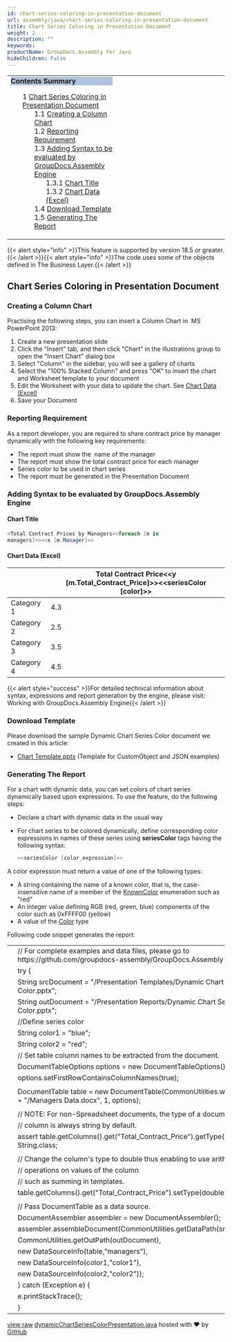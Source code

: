```yaml
---
id: chart-series-coloring-in-presentation-document
url: assembly/java/chart-series-coloring-in-presentation-document
title: Chart Series Coloring in Presentation Document
weight: 2
description: ""
keywords: 
productName: GroupDocs.Assembly for Java
hideChildren: False
---
```

<table class="sectionMacro" border="0" cellpadding="5" cellspacing="0" width="100%"><tbody><tr><td valign="top" width="50%"><div class="panel" style="border-top-width: 1px; border-right-width: 1px; border-bottom-width: 1px; border-left-width: 1px;"><div class="panelHeader" style="border-bottom-width: 1px; background-color: rgb(176, 196, 222);"><b>Contents Summary</b></div><div class="panelContent"><style type="text/css">div.rbtoc1590607146434 { padding-top: 0px; padding-right: 0px; padding-bottom: 0px; padding-left: 0px; }div.rbtoc1590607146434 ul { list-style-type: none; list-style-image: none; margin-left: 0px; }div.rbtoc1590607146434 li { margin-left: 0px; padding-left: 0px; }</style><div class="toc rbtoc1590607146434"><ul class="toc-indentation"><li><span class="TOCOutline">1</span> <a href="#ChartSeriesColoringinPresentationDocument-ChartSeriesColoringinPresentationDocument">Chart Series Coloring in Presentation Document</a><ul class="toc-indentation"><li><span class="TOCOutline">1.1</span> <a href="#ChartSeriesColoringinPresentationDocument-CreatingaColumnChart">Creating a Column Chart</a></li><li><span class="TOCOutline">1.2</span> <a href="#ChartSeriesColoringinPresentationDocument-ReportingRequirement">Reporting Requirement</a></li><li><span class="TOCOutline">1.3</span> <a href="#ChartSeriesColoringinPresentationDocument-AddingSyntaxtobeevaluatedbyGroupDocs.AssemblyEngine">Adding Syntax to be evaluated by GroupDocs.Assembly Engine</a><ul class="toc-indentation"><li><span class="TOCOutline">1.3.1</span> <a href="#ChartSeriesColoringinPresentationDocument-ChartTitle">Chart Title</a></li><li><span class="TOCOutline">1.3.2</span> <a href="#ChartSeriesColoringinPresentationDocument-ChartData(Excel)">Chart Data (Excel)</a></li></ul></li><li><span class="TOCOutline">1.4</span> <a href="#ChartSeriesColoringinPresentationDocument-DownloadTemplate">Download Template</a></li><li><span class="TOCOutline">1.5</span> <a href="#ChartSeriesColoringinPresentationDocument-GeneratingTheReport">Generating The Report</a></li></ul></li></ul></div></div></div></td><td valign="top" width="15%">&nbsp;</td><td valign="top" width="35%">&nbsp;</td></tr></tbody></table>

{{< alert style="info" >}}This feature is supported by version 18.5 or greater.{{< /alert >}}{{< alert style="info" >}}The code uses some of the objects defined in The Business Layer.{{< /alert >}}

## Chart Series Coloring in Presentation Document

### Creating a Column Chart

Practising the following steps, you can insert a Column Chart in  MS PowerPoint 2013:

1.  Create a new presentation slide
2.  Click the "Insert" tab, and then click "Chart" in the illustrations group to open the "Insert Chart" dialog box
3.  Select "Column" in the sidebar, you will see a gallery of charts
4.  Select the "100% Stacked Column" and press "OK" to insert the chart and Worksheet template to your document
5.  Edit the Worksheet with your data to update the chart. See [Chart Data (Excel)](https://docs.dynabic.com/display/assemblynet/Column+Chart+in+Presentation+Document#ColumnChartinPresentationDocument-ChartData(Excel))
6.  Save your Document

### Reporting Requirement

As a report developer, you are required to share contract price by manager dynamically with the following key requirements:

*   The report must show the  name of the manager
*   The report must show the total contract price for each manager 
*   Series color to be used in chart series 
*   The report must be generated in the Presentation Document

### Adding Syntax to be evaluated by GroupDocs.Assembly Engine

#### Chart Title

```csharp
<Total Contract Prices by Managers<<foreach [m in
managers]>><<x [m.Manager]>>

```

#### Chart Data (Excel)

|   | Total Contract Price<<y [m.Total_Contract_Price]>><<seriesColor [color]>> |
| --- | --- |
| Category 1 | 4.3 |
| Category 2 | 2.5 |
| Category 3 | 3.5 |
| Category 4 | 4.5 |

{{< alert style="success" >}}For detailed technical information about syntax, expressions and report generation by the engine, please visit: Working with GroupDocs.Assembly Engine{{< /alert >}}

### Download Template

Please download the sample Dynamic Chart Series Color document we created in this article:

*   [Chart Template.pptx](https://github.com/groupdocs-assembly/GroupDocs.Assembly-for-Java/blob/master/Examples/GroupDocs.Assembly.Examples.Java/Data/Storage/Presentation%20Templates/Dynamic%20Chart%20Series%20Color.pptx) (Template for CustomObject and JSON examples) 

### Generating The Report

For a chart with dynamic data, you can set colors of chart series dynamically based upon expressions. To use the feature, do the following steps:

*   Declare a chart with dynamic data in the usual way
*   For chart series to be colored dynamically, define corresponding color expressions in names of these series using **seriesColor** tags having the following syntax:
    
    ```csharp
    <<seriesColor [color_expression]>>
    ```
    

A color expression must return a value of one of the following types:

*   A string containing the name of a known color, that is, the case-insensitive name of a member of the [KnownColor](https://msdn.microsoft.com/en-us/library/system.drawing.knowncolor(v=vs.110).aspx) enumeration such as "red"
*   An integer value defining RGB (red, green, blue) components of the color such as 0xFFFF00 (yellow)
*   A value of the [Color](http://msdn.microsoft.com/en-us/library/system.drawing.color(v=vs.110).aspx) type

Following code snippet generates the report: 

<table class="highlight tab-size js-file-line-container" data-tab-size="8" data-paste-markdown-skip=""><tbody><tr><td id="file-dynamicchartseriescolorpresentation-java-L1" class="blob-num js-line-number" data-line-number="1"></td><td id="file-dynamicchartseriescolorpresentation-java-LC1" class="blob-code blob-code-inner js-file-line"><span class="pl-c"><span class="pl-c">//</span> For complete examples and data files, please go to https://github.com/groupdocs-assembly/GroupDocs.Assembly-for-Java</span></td></tr><tr><td id="file-dynamicchartseriescolorpresentation-java-L2" class="blob-num js-line-number" data-line-number="2"></td><td id="file-dynamicchartseriescolorpresentation-java-LC2" class="blob-code blob-code-inner js-file-line"><span class="pl-k">try</span> {</td></tr><tr><td id="file-dynamicchartseriescolorpresentation-java-L3" class="blob-num js-line-number" data-line-number="3"></td><td id="file-dynamicchartseriescolorpresentation-java-LC3" class="blob-code blob-code-inner js-file-line"><span class="pl-smi">String</span> srcDocument <span class="pl-k">=</span> <span class="pl-s"><span class="pl-pds">"</span>/Presentation Templates/Dynamic Chart Series Color.pptx<span class="pl-pds">"</span></span>;</td></tr><tr><td id="file-dynamicchartseriescolorpresentation-java-L4" class="blob-num js-line-number" data-line-number="4"></td><td id="file-dynamicchartseriescolorpresentation-java-LC4" class="blob-code blob-code-inner js-file-line"><span class="pl-smi">String</span> outDocument <span class="pl-k">=</span> <span class="pl-s"><span class="pl-pds">"</span>/Presentation Reports/Dynamic Chart Series Color.pptx<span class="pl-pds">"</span></span>;</td></tr><tr><td id="file-dynamicchartseriescolorpresentation-java-L5" class="blob-num js-line-number" data-line-number="5"></td><td id="file-dynamicchartseriescolorpresentation-java-LC5" class="blob-code blob-code-inner js-file-line"><span class="pl-c"><span class="pl-c">//</span>Define series color</span></td></tr><tr><td id="file-dynamicchartseriescolorpresentation-java-L6" class="blob-num js-line-number" data-line-number="6"></td><td id="file-dynamicchartseriescolorpresentation-java-LC6" class="blob-code blob-code-inner js-file-line"><span class="pl-smi">String</span> color1 <span class="pl-k">=</span> <span class="pl-s"><span class="pl-pds">"</span>blue<span class="pl-pds">"</span></span>;</td></tr><tr><td id="file-dynamicchartseriescolorpresentation-java-L7" class="blob-num js-line-number" data-line-number="7"></td><td id="file-dynamicchartseriescolorpresentation-java-LC7" class="blob-code blob-code-inner js-file-line"><span class="pl-smi">String</span> color2 <span class="pl-k">=</span> <span class="pl-s"><span class="pl-pds">"</span>red<span class="pl-pds">"</span></span>;</td></tr><tr><td id="file-dynamicchartseriescolorpresentation-java-L8" class="blob-num js-line-number" data-line-number="8"></td><td id="file-dynamicchartseriescolorpresentation-java-LC8" class="blob-code blob-code-inner js-file-line"><span class="pl-c"><span class="pl-c">//</span> Set table column names to be extracted from the document.</span></td></tr><tr><td id="file-dynamicchartseriescolorpresentation-java-L9" class="blob-num js-line-number" data-line-number="9"></td><td id="file-dynamicchartseriescolorpresentation-java-LC9" class="blob-code blob-code-inner js-file-line"><span class="pl-smi">DocumentTableOptions</span> options <span class="pl-k">=</span> <span class="pl-k">new</span> <span class="pl-smi">DocumentTableOptions</span>();</td></tr><tr><td id="file-dynamicchartseriescolorpresentation-java-L10" class="blob-num js-line-number" data-line-number="10"></td><td id="file-dynamicchartseriescolorpresentation-java-LC10" class="blob-code blob-code-inner js-file-line">options<span class="pl-k">.</span>setFirstRowContainsColumnNames(<span class="pl-c1">true</span>);</td></tr><tr><td id="file-dynamicchartseriescolorpresentation-java-L11" class="blob-num js-line-number" data-line-number="11"></td><td id="file-dynamicchartseriescolorpresentation-java-LC11" class="blob-code blob-code-inner js-file-line"></td></tr><tr><td id="file-dynamicchartseriescolorpresentation-java-L12" class="blob-num js-line-number" data-line-number="12"></td><td id="file-dynamicchartseriescolorpresentation-java-LC12" class="blob-code blob-code-inner js-file-line"><span class="pl-smi">DocumentTable</span> table <span class="pl-k">=</span> <span class="pl-k">new</span> <span class="pl-smi">DocumentTable</span>(<span class="pl-smi">CommonUtilities</span><span class="pl-k">.</span>wordDataFile <span class="pl-k">+</span> <span class="pl-s"><span class="pl-pds">"</span>/Managers Data.docx<span class="pl-pds">"</span></span>, <span class="pl-c1">1</span>, options);</td></tr><tr><td id="file-dynamicchartseriescolorpresentation-java-L13" class="blob-num js-line-number" data-line-number="13"></td><td id="file-dynamicchartseriescolorpresentation-java-LC13" class="blob-code blob-code-inner js-file-line"></td></tr><tr><td id="file-dynamicchartseriescolorpresentation-java-L14" class="blob-num js-line-number" data-line-number="14"></td><td id="file-dynamicchartseriescolorpresentation-java-LC14" class="blob-code blob-code-inner js-file-line"><span class="pl-c"><span class="pl-c">//</span> NOTE: For non-Spreadsheet documents, the type of a document table</span></td></tr><tr><td id="file-dynamicchartseriescolorpresentation-java-L15" class="blob-num js-line-number" data-line-number="15"></td><td id="file-dynamicchartseriescolorpresentation-java-LC15" class="blob-code blob-code-inner js-file-line"><span class="pl-c"><span class="pl-c">//</span> column is always string by default.</span></td></tr><tr><td id="file-dynamicchartseriescolorpresentation-java-L16" class="blob-num js-line-number" data-line-number="16"></td><td id="file-dynamicchartseriescolorpresentation-java-LC16" class="blob-code blob-code-inner js-file-line"><span class="pl-k">assert</span> table<span class="pl-k">.</span>getColumns()<span class="pl-k">.</span>get(<span class="pl-s"><span class="pl-pds">"</span>Total_Contract_Price<span class="pl-pds">"</span></span>)<span class="pl-k">.</span>getType() <span class="pl-k">==</span> <span class="pl-smi">String</span><span class="pl-k">.</span>class;</td></tr><tr><td id="file-dynamicchartseriescolorpresentation-java-L17" class="blob-num js-line-number" data-line-number="17"></td><td id="file-dynamicchartseriescolorpresentation-java-LC17" class="blob-code blob-code-inner js-file-line"></td></tr><tr><td id="file-dynamicchartseriescolorpresentation-java-L18" class="blob-num js-line-number" data-line-number="18"></td><td id="file-dynamicchartseriescolorpresentation-java-LC18" class="blob-code blob-code-inner js-file-line"><span class="pl-c"><span class="pl-c">//</span> Change the column's type to double thus enabling to use arithmetic</span></td></tr><tr><td id="file-dynamicchartseriescolorpresentation-java-L19" class="blob-num js-line-number" data-line-number="19"></td><td id="file-dynamicchartseriescolorpresentation-java-LC19" class="blob-code blob-code-inner js-file-line"><span class="pl-c"><span class="pl-c">//</span> operations on values of the column</span></td></tr><tr><td id="file-dynamicchartseriescolorpresentation-java-L20" class="blob-num js-line-number" data-line-number="20"></td><td id="file-dynamicchartseriescolorpresentation-java-LC20" class="blob-code blob-code-inner js-file-line"><span class="pl-c"><span class="pl-c">//</span> such as summing in templates.</span></td></tr><tr><td id="file-dynamicchartseriescolorpresentation-java-L21" class="blob-num js-line-number" data-line-number="21"></td><td id="file-dynamicchartseriescolorpresentation-java-LC21" class="blob-code blob-code-inner js-file-line">table<span class="pl-k">.</span>getColumns()<span class="pl-k">.</span>get(<span class="pl-s"><span class="pl-pds">"</span>Total_Contract_Price<span class="pl-pds">"</span></span>)<span class="pl-k">.</span>setType(<span class="pl-k">double</span><span class="pl-k">.</span>class);</td></tr><tr><td id="file-dynamicchartseriescolorpresentation-java-L22" class="blob-num js-line-number" data-line-number="22"></td><td id="file-dynamicchartseriescolorpresentation-java-LC22" class="blob-code blob-code-inner js-file-line"></td></tr><tr><td id="file-dynamicchartseriescolorpresentation-java-L23" class="blob-num js-line-number" data-line-number="23"></td><td id="file-dynamicchartseriescolorpresentation-java-LC23" class="blob-code blob-code-inner js-file-line"><span class="pl-c"><span class="pl-c">//</span> Pass DocumentTable as a data source.</span></td></tr><tr><td id="file-dynamicchartseriescolorpresentation-java-L24" class="blob-num js-line-number" data-line-number="24"></td><td id="file-dynamicchartseriescolorpresentation-java-LC24" class="blob-code blob-code-inner js-file-line"><span class="pl-smi">DocumentAssembler</span> assembler <span class="pl-k">=</span> <span class="pl-k">new</span> <span class="pl-smi">DocumentAssembler</span>();</td></tr><tr><td id="file-dynamicchartseriescolorpresentation-java-L25" class="blob-num js-line-number" data-line-number="25"></td><td id="file-dynamicchartseriescolorpresentation-java-LC25" class="blob-code blob-code-inner js-file-line">assembler<span class="pl-k">.</span>assembleDocument(<span class="pl-smi">CommonUtilities</span><span class="pl-k">.</span>getDataPath(srcDocument),</td></tr><tr><td id="file-dynamicchartseriescolorpresentation-java-L26" class="blob-num js-line-number" data-line-number="26"></td><td id="file-dynamicchartseriescolorpresentation-java-LC26" class="blob-code blob-code-inner js-file-line"><span class="pl-smi">CommonUtilities</span><span class="pl-k">.</span>getOutPath(outDocument),</td></tr><tr><td id="file-dynamicchartseriescolorpresentation-java-L27" class="blob-num js-line-number" data-line-number="27"></td><td id="file-dynamicchartseriescolorpresentation-java-LC27" class="blob-code blob-code-inner js-file-line"><span class="pl-k">new</span> <span class="pl-smi">DataSourceInfo</span>(table,<span class="pl-s"><span class="pl-pds">"</span>managers<span class="pl-pds">"</span></span>),</td></tr><tr><td id="file-dynamicchartseriescolorpresentation-java-L28" class="blob-num js-line-number" data-line-number="28"></td><td id="file-dynamicchartseriescolorpresentation-java-LC28" class="blob-code blob-code-inner js-file-line"><span class="pl-k">new</span> <span class="pl-smi">DataSourceInfo</span>(color1,<span class="pl-s"><span class="pl-pds">"</span>color1<span class="pl-pds">"</span></span>),</td></tr><tr><td id="file-dynamicchartseriescolorpresentation-java-L29" class="blob-num js-line-number" data-line-number="29"></td><td id="file-dynamicchartseriescolorpresentation-java-LC29" class="blob-code blob-code-inner js-file-line"><span class="pl-k">new</span> <span class="pl-smi">DataSourceInfo</span>(color2,<span class="pl-s"><span class="pl-pds">"</span>color2<span class="pl-pds">"</span></span>));</td></tr><tr><td id="file-dynamicchartseriescolorpresentation-java-L30" class="blob-num js-line-number" data-line-number="30"></td><td id="file-dynamicchartseriescolorpresentation-java-LC30" class="blob-code blob-code-inner js-file-line">} <span class="pl-k">catch</span> (<span class="pl-smi">Exception</span> e) {</td></tr><tr><td id="file-dynamicchartseriescolorpresentation-java-L31" class="blob-num js-line-number" data-line-number="31"></td><td id="file-dynamicchartseriescolorpresentation-java-LC31" class="blob-code blob-code-inner js-file-line">e<span class="pl-k">.</span>printStackTrace();</td></tr><tr><td id="file-dynamicchartseriescolorpresentation-java-L32" class="blob-num js-line-number" data-line-number="32"></td><td id="file-dynamicchartseriescolorpresentation-java-LC32" class="blob-code blob-code-inner js-file-line">}</td></tr></tbody></table>

[view raw](https://gist.github.com/GroupDocsGists/32fec736330c5a07fa3a8d680dc1598a/raw/5337c76af4b1784f30d1f598264aace0bec7b25c/dynamicChartSeriesColorPresentation.java) [dynamicChartSeriesColorPresentation.java](https://gist.github.com/GroupDocsGists/32fec736330c5a07fa3a8d680dc1598a#file-dynamicchartseriescolorpresentation-java) hosted with ❤ by [GitHub](https://github.com)
